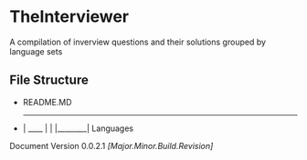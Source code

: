TheInterviewer
==============

A compilation of inverview questions and their solutions grouped by language sets

## File Structure

 - README.MD
 -
    ___
   |   \____
   |        |
   |________|
   Languages

Document Version 0.0.2.1
*[Major.Minor.Build.Revision]*

